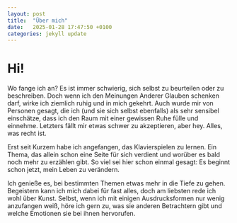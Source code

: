 ```yaml
---
layout: post
title:  "Über mich"
date:   2025-01-28 17:47:50 +0100
categories: jekyll update
---
```

# Hi!

Wo fange ich an? Es ist immer schwierig, sich selbst zu beurteilen oder zu beschreiben. Doch wenn ich den Meinungen Anderer Glauben schenken darf, wirke ich ziemlich ruhig und in mich gekehrt. Auch wurde mir von Personen gesagt, die ich (und sie sich selbst ebenfalls) als sehr sensibel einschätze, dass ich den Raum mit einer gewissen Ruhe fülle und einnehme. Letzters fällt mir etwas schwer zu akzeptieren, aber hey. Alles, was recht ist. 

Erst seit Kurzem habe ich angefangen, das Klavierspielen zu lernen. Ein Thema, das allein schon eine Seite für sich verdient und worüber es bald noch mehr zu erzählen gibt. So viel sei hier schon einmal gesagt: Es beginnt schon jetzt, mein Leben zu verändern.

Ich genieße es, bei bestimmten Themen etwas mehr in die Tiefe zu gehen. Begeistern kann ich mich dabei für fast alles, doch am liebsten rede ich wohl über Kunst. Selbst, wenn ich mit einigen Ausdrucksformen nur wenig anzufangen weiß, höre ich gern zu, was sie anderen Betrachtern gibt und welche Emotionen sie bei ihnen hervorufen. 
